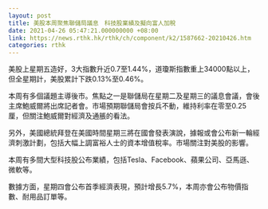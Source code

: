 ```yaml
---
layout: post
title: 美股本周聚焦聯儲局議息　科技股業績及擬向富人加稅
date: 2021-04-26 05:47:21.000000000 +08:00
link: https://news.rthk.hk/rthk/ch/component/k2/1587662-20210426.htm
categories: rthk
---
```


美股上星期五造好，3大指數升近0.7至1.44%，道瓊斯指數重上34000點以上，但全星期計，美股累計下跌0.13%至0.46%。

本周有多個議題主導後市。焦點之一是聯儲局在星期二及星期三的議息會議，會後主席鮑威爾將出席記者會。市場預期聯儲局會按兵不動，維持利率在零至0.25厘，但關注鮑威爾對經濟及通脹的看法。

另外，美國總統拜登在美國時間星期三將在國會發表演說，據報或會公布新一輪經濟刺激計劃，包括大幅上調富裕人士的資本增值稅率。市場關注對美股的影響。

本周有多間大型科技股公布業績，包括Tesla、Facebook、蘋果公司、亞馬遜、微軟等。

數據方面，星期四會公布首季經濟表現，預計增長5.7%，本周亦會公布物價指數、耐用品訂單等。
